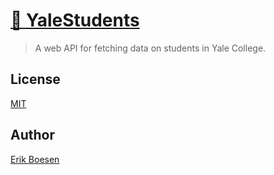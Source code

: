# [👥 YaleStudents]()

> A web API for fetching data on students in Yale College.

## License
[MIT](LICENSE)

## Author
[Erik Boesen](https://github.com/ErikBoesen)

